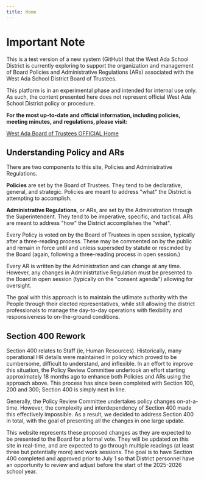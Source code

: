 ```yaml
---
title: Home
---
```


# Important Note

This is a test version of a new system (GitHub) that the West Ada School District is currently exploring to support the organization and management of Board Policies and Administrative Regulations (ARs) associated with the West Ada School District Board of Trustees.

This platform is in an experimental phase and intended for internal use only. As such, the content presented here does not represent official West Ada School District policy or procedure.

**For the most up-to-date and official information, including policies, meeting minutes, and regulations, please visit:**

[West Ada Board of Trustees OFFICIAL Home](https://simbli.eboardsolutions.com/index.aspx?S=36031062)

## Understanding Policy and ARs

There are two components to this site, Policies and Administrative Regulations.

**Policies** are set by the Board of Trustees.  They tend to be declarative, general, and strategic.  Policies are meant to address "what" the District is attempting to accomplish.  

**Administrative Regulations**, or ARs, are set by the Administration through the Superintendent.  They tend to be imperative, specific, and tactical.  ARs are meant to address "how" the District accomplishes the "what". 

Every Policy is voted on by the Board of Trustees in open session, typically after a three-reading process.  These may be commented on by the public and remain in force until and unless supersded by statute or rescinded by the Board (again, following a three-reading process in open session.)

Every AR is written by the Administration and can change at any time.  However, any changes in Administrtative Regulation must be presented to the Board in open session (typically on the "consent agenda") allowing for oversight.

The goal with this approach is to maintain the utlimate authority with the People through their elected representatives, while still allowing the district professionals to manage the day-to-day operations with flexibility and responsiveness to on-the-ground conditions.

## Section 400 Rework

Section 400 relates to Staff (ie, Human Resources).  Historically, many operational HR details were maintained in policy which proved to be cumbersome, difficult to understand, and inflexible.  In an effort to improve this situation, the Policy Review Committee undertook an effort starting approximately 18 months ago to enhance both Policies and ARs using the approach above.  This process has since been completed with Section 100, 200 and 300; Section 400 is simply next in line.   

Generally, the Policy Review Committee undertakes policy changes on-at-a-time.  However, the complexity and interdependency of Section 400 made this effectively impossible.  As a result, we decided to address Section 400 in total, with the goal of presenting all the changes in one large update.  

This website represents these proposed changes as they are expected to be presented to the Board for a formal vote.  They will be updated on this site in real-time, and are expected to go through multiple readings (at least three but potentially more) and work sessions.  The goal is to have Section 400 completed and approved prior to July 1 so that District personnel have an opportunity to review and adjust before the start of the 2025-2026 school year.  


